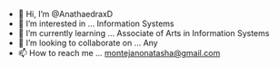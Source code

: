 - 👋 Hi, I’m @AnathaedraxD
- 👀 I’m interested in ... Information Systems
- 🌱 I’m currently learning ... Associate of Arts in Information Systems
- 💞️ I’m looking to collaborate on ... Any
- 📫 How to reach me ... montejanonatasha@gmail.com

<!---
AnathaedraxD/AnathaedraxD is a ✨ special ✨ repository because its `README.md` (this file) appears on your GitHub profile.
You can click the Preview link to take a look at your changes.
--->
